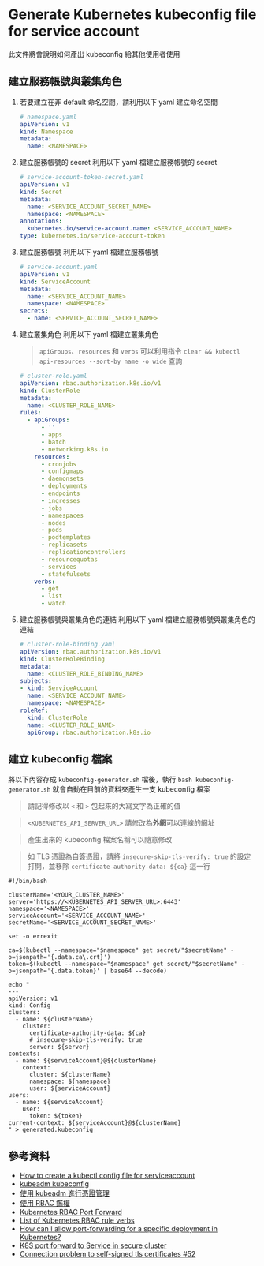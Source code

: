 # Generate Kubernetes kubeconfig file for service account

此文件將會說明如何產出 kubeconfig 給其他使用者使用

## 建立服務帳號與叢集角色

1. 若要建立在非 default 命名空間，請利用以下 yaml 建立命名空間

    ```yaml
    # namespace.yaml
    apiVersion: v1
    kind: Namespace
    metadata:
      name: <NAMESPACE>
    ```

2. 建立服務帳號的 secret
    利用以下 yaml 檔建立服務帳號的 secret

    ```yaml
    # service-account-token-secret.yaml
    apiVersion: v1
    kind: Secret
    metadata:
      name: <SERVICE_ACCOUNT_SECRET_NAME>
      namespace: <NAMESPACE>
    annotations:
      kubernetes.io/service-account.name: <SERVICE_ACCOUNT_NAME>
    type: kubernetes.io/service-account-token
    ```

3. 建立服務帳號
    利用以下 yaml 檔建立服務帳號

    ```yaml
    # service-account.yaml
    apiVersion: v1
    kind: ServiceAccount
    metadata:
      name: <SERVICE_ACCOUNT_NAME>
      namespace: <NAMESPACE>
    secrets:
      - name: <SERVICE_ACCOUNT_SECRET_NAME>
    ```

4. 建立叢集角色
    利用以下 yaml 檔建立叢集角色

    > `apiGroups`、`resources` 和 `verbs` 可以利用指令 `clear && kubectl api-resources --sort-by name -o wide` 查詢

    ```yaml
    # cluster-role.yaml
    apiVersion: rbac.authorization.k8s.io/v1
    kind: ClusterRole
    metadata:
      name: <CLUSTER_ROLE_NAME>
    rules:
      - apiGroups:
          - ''
          - apps
          - batch
          - networking.k8s.io
        resources:
          - cronjobs
          - configmaps
          - daemonsets
          - deployments
          - endpoints
          - ingresses
          - jobs
          - namespaces
          - nodes
          - pods
          - podtemplates
          - replicasets
          - replicationcontrollers
          - resourcequotas
          - services
          - statefulsets
        verbs:
          - get
          - list
          - watch
    ```

5. 建立服務帳號與叢集角色的連結
    利用以下 yaml 檔建立服務帳號與叢集角色的連結

    ```yaml
    # cluster-role-binding.yaml
    apiVersion: rbac.authorization.k8s.io/v1
    kind: ClusterRoleBinding
    metadata:
      name: <CLUSTER_ROLE_BINDING_NAME>
    subjects:
    - kind: ServiceAccount
      name: <SERVICE_ACCOUNT_NAME>
      namespace: <NAMESPACE>
    roleRef:
      kind: ClusterRole
      name: <CLUSTER_ROLE_NAME>
      apiGroup: rbac.authorization.k8s.io
    ```

## 建立 kubeconfig 檔案

將以下內容存成 `kubeconfig-generator.sh` 檔後，執行 `bash kubeconfig-generator.sh` 就會自動在目前的資料夾產生一支 kubeconfig 檔案

> 請記得修改以 `<` 和 `>` 包起來的大寫文字為正確的值

> `<KUBERNETES_API_SERVER_URL>` 請修改為**外網**可以連線的網址

> 產生出來的 kubeconfig 檔案名稱可以隨意修改

> 如 TLS 憑證為自簽憑證，請將 `insecure-skip-tls-verify: true` 的設定打開，並移除 `certificate-authority-data: ${ca}` 這一行

```shell
#!/bin/bash

clusterName='<YOUR_CLUSTER_NAME>'
server='https://<KUBERNETES_API_SERVER_URL>:6443'
namespace='<NAMESPACE>'
serviceAccount='<SERVICE_ACCOUNT_NAME>'
secretName='<SERVICE_ACCOUNT_SECRET_NAME>'

set -o errexit

ca=$(kubectl --namespace="$namespace" get secret/"$secretName" -o=jsonpath='{.data.ca\.crt}')
token=$(kubectl --namespace="$namespace" get secret/"$secretName" -o=jsonpath='{.data.token}' | base64 --decode)

echo "
---
apiVersion: v1
kind: Config
clusters:
  - name: ${clusterName}
    cluster:
      certificate-authority-data: ${ca}
      # insecure-skip-tls-verify: true
      server: ${server}
contexts:
  - name: ${serviceAccount}@${clusterName}
    context:
      cluster: ${clusterName}
      namespace: ${namespace}
      user: ${serviceAccount}
users:
  - name: ${serviceAccount}
    user:
      token: ${token}
current-context: ${serviceAccount}@${clusterName}
" > generated.kubeconfig
```

## 參考資料

- [How to create a kubectl config file for serviceaccount](https://stackoverflow.com/a/47776588)
- [kubeadm kubeconfig](https://kubernetes.io/zh-cn/docs/reference/setup-tools/kubeadm/kubeadm-kubeconfig/)
- [使用 kubeadm 進行憑證管理](https://kubernetes.io/zh-cn/docs/tasks/administer-cluster/kubeadm/kubeadm-certs/#kubeconfig-additional-users)
- [使用 RBAC 鑑權](https://kubernetes.io/zh-cn/docs/reference/access-authn-authz/rbac/)
- [Kubernetes RBAC Port Forward](https://medium.com/@ManagedKube/kubernetes-rbac-port-forward-4c7eb3951e28)
- [List of Kubernetes RBAC rule verbs](https://stackoverflow.com/a/65245307)
- [How can I allow port-forwarding for a specific deployment in Kubernetes?](https://stackoverflow.com/questions/56670876/how-can-i-allow-port-forwarding-for-a-specific-deployment-in-kubernetes)
- [K8S port forward to Service in secure cluster](https://stackoverflow.com/questions/64883866/k8s-port-forward-to-service-in-secure-cluster)
- [ Connection problem to self-signed tls certificates #52](https://github.com/lensapp/lens/issues/52#issuecomment-543665159)
